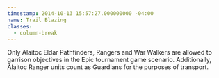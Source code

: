 ```yaml
---
timestamp: 2014-10-13 15:57:27.000000000 -04:00
name: Trail Blazing
classes:
  - column-break
---
```

Only Alaitoc Eldar Pathfinders, Rangers and War Walkers are allowed to garrison objectives in the Epic tournament game scenario. Additionally, Alaitoc Ranger units count as Guardians for the purposes of transport.